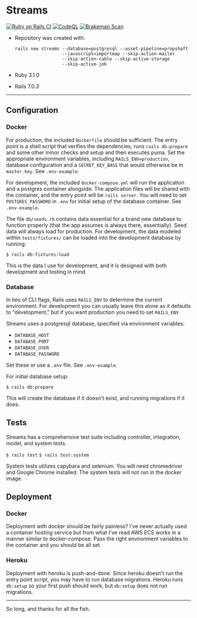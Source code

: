 # Streams

[![Ruby on Rails CI](https://github.com/rakaur/streams/actions/workflows/rubyonrails.yml/badge.svg)](https://github.com/rakaur/streams/actions/workflows/rubyonrails.yml)
[![CodeQL](https://github.com/rakaur/streams/actions/workflows/codeql-analysis.yml/badge.svg)](https://github.com/rakaur/streams/actions/workflows/codeql-analysis.yml)
[![Brakeman Scan](https://github.com/rakaur/streams/actions/workflows/brakeman.yml/badge.svg)](https://github.com/rakaur/streams/actions/workflows/brakeman.yml)


* Repository was created with:

  ```
  rails new streams --database=postgresql --asset-pipeline=propshaft
                    --javascript=importmap --skip-action-mailer
                    --skip-action-cable --skip-active-storage
                    --skip-active-job
  ```

* Ruby 3.1.0

* Rails 7.0.3

---

## Configuration

### Docker

For production, the included `Dockerfile` should be sufficient. The entry point
is a shell script that verifies the dependencies, runs `rails db:prepare` and
some other minor checks and setup and then executes puma. Set the
appropriate environment variables, including `RAILS_ENV=production`, database
configuration and a `SECRET_KEY_BASE` that would otherwise be in `master.key`.
See `.env-example`.

For development, the included `docker-compose.yml` will run the application and
a postgres container alongside. The application files will be shared with the
container, and the entry point will be `rails server`. You will need
to set `POSTGRES_PASSWORD` in `.env` for initial setup of the database
container. See `.env-example`.

The file `db/seeds.rb` contains data essential for a brand new database to
function properly (that the app assumes is always there, essentially). Seed data
will always load for production. For development, the data modeled within
`tests/fixtures/` can be loaded into the development database by running:

  `$ rails db:fixtures:load`

This is the data I use for development, and it is designed with both development
and testing in mind.

### Database

In lieu of CLI flags, Rails uses `RAILS_ENV` to determine the current
environment. For development you can usually leave this alone as it defaults to
"development," but if you want production you need to set `RAILS_ENV`.

Streams uses a postgresql database, specified via environment variables:

* `DATABASE_HOST`
* `DATABASE_PORT`
* `DATABASE_USER`
* `DATABASE_PASSWORD`

Set these or use a `.env` file. See `.env-example`.

For initial database setup:

  `$ rails db:prepare`

This will create the database if it doesn't exist, and running migrations if it
does.

## Tests

Streams has a comprehensive test suite including controller, integration, model,
and system tests.

  `$ rails test`
  `$ rails test:system`

System tests utilizes capybara and selenium. You will need chromedriver and
Google Chrome installed. The system tests will not run in the docker image.

## Deployment

### Docker

Deployment with docker should be fairly painless? I've never actually used a
container hosting service but from what I've read AWS ECS works in a manner
similar to docker-compose. Pass the right environment variables to the container
and you should be all set.

### Heroku

Deployment with heroku is push-and-done. Since heroku doesn't run the entry
point script, you may have to run database migrations. Heroku runs `db:setup` so
your first push should work, but `db:setup` does not run migrations.

---

So long, and thanks for all the fish.

